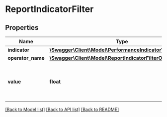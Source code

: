 # ReportIndicatorFilter

## Properties
Name | Type | Description | Notes
------------ | ------------- | ------------- | -------------
**indicator** | [**\Swagger\Client\Model\PerformanceIndicatorType**](PerformanceIndicatorType.md) |  | 
**operator_name** | [**\Swagger\Client\Model\ReportIndicatorFilterOperatorName**](ReportIndicatorFilterOperatorName.md) |  | 
**value** | **float** | Indicates the filter value to apply on this indicator | 

[[Back to Model list]](../README.md#documentation-for-models) [[Back to API list]](../README.md#documentation-for-api-endpoints) [[Back to README]](../README.md)


